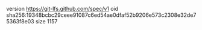 version https://git-lfs.github.com/spec/v1
oid sha256:19348bcbc29ceee91087c6ed54ae0dfaf52b9206e573c2308e32de75363f8e03
size 1157
